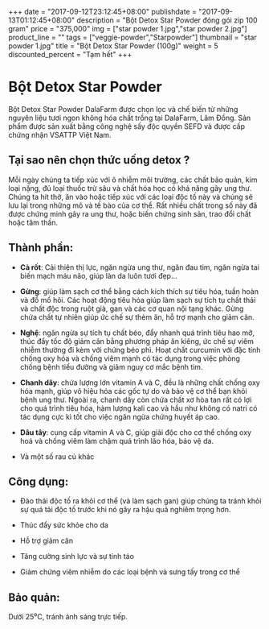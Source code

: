 +++
date = "2017-09-12T23:12:45+08:00"
publishdate = "2017-09-13T01:12:45+08:00"
description = "Bột Detox Star Powder đóng gói zip 100 gram"
price = "375,000"
img = ["star powder 1.jpg","star powder 2.jpg"]
product_line = ""
tags = ["veggie-powder","Starpowder"]
thumbnail = "star powder 1.jpg"
title = "Bột Detox Star Powder (100g)"
weight = 5
discounted_percent = "Tạm hết"
+++

# Bột Detox Star Powder

Bột Detox Star Powder DalaFarm được chọn lọc và chế biến từ những nguyên liệu 
tươi ngon không hóa chất trồng tại DalaFarm, Lâm Đồng. Sản phẩm được 
sản xuất bằng công nghệ sấy độc quyền SEFD và được cấp chứng nhận 
VSATTP Việt Nam.


## Tại sao nên chọn thức uống detox ?
Mỗi ngày chúng ta tiếp xúc với ô nhiễm môi trường,  các chất bảo quản, kim loại nặng, đủ loại thuốc trừ sâu  và chất hóa học có khả năng gây ung thư. Chúng ta hít thở, ăn vào hoặc tiếp xúc với các loại độc  tố này và chúng sẽ lưu lại trong những mô và tế bào  của cơ thể. Rất nhiều chất trong số này đã được chứng minh gây ra ung thư, hoặc biến chứng sinh sản, trao đổi chất hoặc tâm thần. 

## Thành phần: 
* **Cà rốt**: Cải thiện thị lực, ngăn ngừa ung thư, ngăn đau tim, 
ngăn ngừa tai biến mạch máu não, giúp làn da luôn tươi 
đẹp…

* **Gừng**: giúp làm sạch cơ thể bằng cách kích thích sự tiêu
hóa, tuần hoàn và đổ mồ hôi. Các hoạt động tiêu hóa giúp 
làm sạch sự tích tụ chất thải và chất độc trong ruột già, 
gan và các cơ quan nội tạng khác. Gừng chứa chất tự 
nhiên giúp ức chế sự thèm ăn, hỗ trợ mạnh cho giảm cân.

* **Nghệ**: ngăn ngừa sự tích tụ chất béo, đẩy nhanh quá trình 
tiêu hao mỡ, thúc đẩy tốc độ giảm cân bằng phương pháp 
ăn kiêng, ức chế sự viêm nhiễm thường đi kèm với chứng 
béo phì. Hoạt chất curcumin với đặc tính chống oxy hóa 
và chống viêm mạnh có tác dụng trong việc phòng chống 
bệnh tiểu đường và giảm nguy cơ mắc bệnh tim.

* **Chanh dây**: chứa lượng lớn vitamin A và C, đều là những 
chất chống oxy hóa mạnh, giúp vô hiệu hóa các gốc tự do 
và bảo vệ cơ thể bạn khỏi bệnh ung thư. Ngoài ra, chanh 
dây còn chứa chất xơ hòa tan rất có lợi cho quá trình tiêu 
hóa, hàm lượng kali cao và hầu như không có natri có tác 
dụng cực kì tốt cho việc ngăn ngừa chứng huyết áp cao.

* **Dâu tây**: cung cấp vitamin A và C, giúp giải độc cho cơ thể 
chống oxy hoá và chống viêm làm chậm quá trình lão hóa, 
bảo vệ da.

* Và một số rau củ khác

## Công dụng: 

* Đào thải độc tố ra khỏi cơ thể (và làm sạch gan) giúp chúng ta tránh khỏi sự quá tải độc tố trước khi nó  gây ra hậu quả nghiêm trọng hơn.

* Thúc đẩy sức khỏe cho da

* Hỗ trợ giảm cân

* Tăng cường sinh lực và sự tỉnh táo

* Giảm chứng viêm nhiễm do các loại bệnh và sưng tấy trong cơ thể

## Bảo quản: 
Dưới 25⁰C, tránh ánh sáng trực tiếp.
